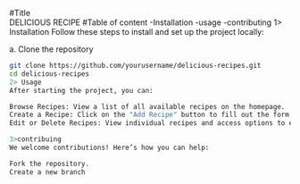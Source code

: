 #Title  
DELICIOUS RECIPE
#Table of content
-Installation
-usage
-contributing
1> Installation
   Follow these steps to install and set up the project locally:

a. Clone the repository
   ```bash
   git clone https://github.com/yourusername/delicious-recipes.git
   cd delicious-recipes
2> Usage
   After starting the project, you can:

Browse Recipes: View a list of all available recipes on the homepage.
Create a Recipe: Click on the "Add Recipe" button to fill out the form with your recipe details.
Edit or Delete Recipes: View individual recipes and access options to edit or delete them

3>contribuing
We welcome contributions! Here’s how you can help:

Fork the repository.
Create a new branch
   
